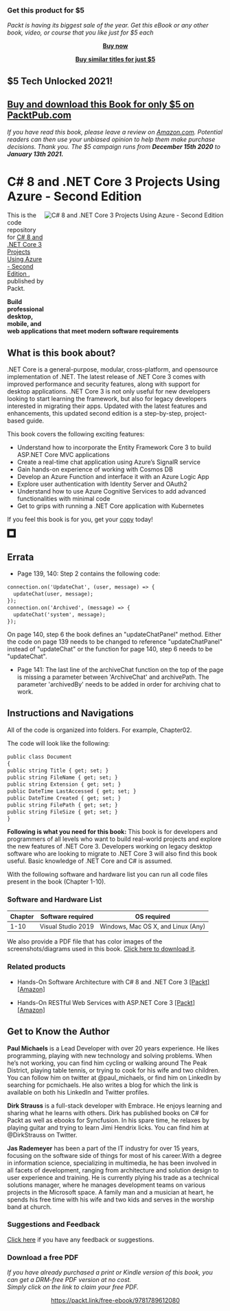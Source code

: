 
### Get this product for $5

<i>Packt is having its biggest sale of the year. Get this eBook or any other book, video, or course that you like just for $5 each</i>


<b><p align='center'>[Buy now](https://packt.link/9781789612080)</p></b>


<b><p align='center'>[Buy similar titles for just $5](https://subscription.packtpub.com/search)</p></b>


## $5 Tech Unlocked 2021!
[Buy and download this Book for only $5 on PacktPub.com](https://www.packtpub.com/product/c-8-and-net-core-3-projects-using-azure-second-edition/9781789612080)
-----
*If you have read this book, please leave a review on [Amazon.com](https://www.amazon.com/gp/product/178961208X).     Potential readers can then use your unbiased opinion to help them make purchase decisions. Thank you. The $5 campaign         runs from __December 15th 2020__ to __January 13th 2021.__*

# C# 8 and .NET Core 3 Projects Using Azure - Second Edition 

<a href="https://www.packtpub.com/in/web-development/c-8-and-net-core-3-0-projects-second-edition?utm_source=github&utm_medium=repository&utm_campaign=9781789612080"><img src="https://www.packtpub.com/media/catalog/product/cache/e4d64343b1bc593f1c5348fe05efa4a6/9/7/9781789612080-original.jpeg" alt="C# 8 and .NET Core 3 Projects Using Azure - Second Edition " height="256px" align="right"></a>

This is the code repository for [C# 8 and .NET Core 3 Projects Using Azure - Second Edition ](https://www.packtpub.com/in/web-development/c-8-and-net-core-3-0-projects-second-edition?utm_source=github&utm_medium=repository&utm_campaign=9781789612080), published by Packt.

**Build professional desktop, mobile, and web applications that meet modern software requirements**

## What is this book about?
.NET Core is a general-purpose, modular, cross-platform, and opensource implementation of .NET. The latest release of .NET Core 3 comes with improved performance and security features, along with support for desktop applications. .NET Core 3 is not only useful for new developers looking to start learning the framework, but also for legacy developers interested in migrating their apps. Updated with the latest features and enhancements, this updated second edition is a step-by-step, project-based guide.


This book covers the following exciting features:
* Understand how to incorporate the Entity Framework Core 3 to build ASP.NET Core MVC applications 
* Create a real-time chat application using Azure’s SignalR service 
* Gain hands-on experience of working with Cosmos DB 
* Develop an Azure Function and interface it with an Azure Logic App 
* Explore user authentication with Identity Server and OAuth2 
* Understand how to use Azure Cognitive Services to add advanced functionalities with minimal code 
* Get to grips with running a .NET Core application with Kubernetes

If you feel this book is for you, get your [copy](https://www.amazon.com/dp/178961208X) today!

<a href="https://www.packtpub.com/?utm_source=github&utm_medium=banner&utm_campaign=GitHubBanner"><img src="https://raw.githubusercontent.com/PacktPublishing/GitHub/master/GitHub.png" 
alt="https://www.packtpub.com/" border="5" /></a>

## Errata
* Page 139, 140: Step 2 contains the following code:
```
connection.on('UpdateChat', (user, message) => {
  updateChat(user, message);
});
connection.on('Archived', (message) => {
  updateChat('system', message);
});
```
On page 140, step 6 the book defines an "updateChatPanel" method. Either the code on page 139 needs to be changed to
reference "updateChatPanel" instead of "updateChat" or the function for page 140, step 6 needs to be "updateChat".
* Page 141: The last line of the archiveChat function on the top of the page is missing a parameter between 'ArchiveChat' and archivePath. The parameter 'archivedBy' needs to be added in order for archiving chat to work.

## Instructions and Navigations
All of the code is organized into folders. For example, Chapter02.

The code will look like the following:
```
public class Document
{
public string Title { get; set; }
public string FileName { get; set; }
public string Extension { get; set; }
public DateTime LastAccessed { get; set; }
public DateTime Created { get; set; }
public string FilePath { get; set; }
public string FileSize { get; set; }
}
```

**Following is what you need for this book:**
This book is for developers and programmers of all levels who want to build real-world projects and explore the new features of .NET Core 3. Developers working on legacy desktop software who are looking to migrate to .NET Core 3 will also find this book useful. Basic knowledge of .NET Core and C# is assumed.

With the following software and hardware list you can run all code files present in the book (Chapter 1-10).
### Software and Hardware List
| Chapter | Software required | OS required |
| -------- | ------------------------------------ | ----------------------------------- |
| 1-10 | Visual Studio 2019 | Windows, Mac OS X, and Linux (Any) |

We also provide a PDF file that has color images of the screenshots/diagrams used in this book. [Click here to download it](https://static.packt-cdn.com/downloads/9781789612080_ColorImages.pdf).

### Related products
* Hands-On Software Architecture with C# 8 and .NET Core 3  [[Packt]](https://www.packtpub.com/in/programming/hands-on-software-architecture-with-c-8?utm_source=github&utm_medium=repository&utm_campaign=9781789800937) [[Amazon]](https://www.amazon.com/dp/1789800935)

* Hands-On RESTful Web Services with ASP.NET Core 3  [[Packt]](https://www.packtpub.com/in/application-development/hands-restful-web-services-aspnet-core?utm_source=github&utm_medium=repository&utm_campaign=9781789537611) [[Amazon]](https://www.amazon.com/dp/1789537614)

## Get to Know the Author
**Paul Michaels**
is a Lead Developer with over 20 years experience. He likes programming, playing with new technology and solving problems. When he’s not working, you can find him cycling or walking around The Peak District, playing table tennis, or trying to cook for his wife and two children. You can follow him on twitter at @paul_michaels, or find him on LinkedIn by searching for pcmichaels. He also writes a blog for which the link is available on both his LinkedIn and Twitter profiles.

**Dirk Strauss**
is a full-stack developer with Embrace. He enjoys learning and sharing what he learns with others. Dirk has published books on C# for Packt as well as ebooks for Syncfusion. In his spare time, he relaxes by playing guitar and trying to learn Jimi Hendrix licks. You can find him at @DirkStrauss on Twitter.

**Jas Rademeyer**
has been a part of the IT industry for over 15 years, focusing on the software side of things for most of his career.With a degree in information science, specializing in multimedia, he has been involved in all facets of development, ranging from architecture and solution design to user experience and training. He is currently plying his trade as a technical solutions manager, where he manages development teams on various projects in the Microsoft space. A family man and a musician at heart, he spends his free time with his wife and two kids and serves in the worship band at church.

### Suggestions and Feedback
[Click here](https://docs.google.com/forms/d/e/1FAIpQLSdy7dATC6QmEL81FIUuymZ0Wy9vH1jHkvpY57OiMeKGqib_Ow/viewform) if you have any feedback or suggestions.
### Download a free PDF

 <i>If you have already purchased a print or Kindle version of this book, you can get a DRM-free PDF version at no cost.<br>Simply click on the link to claim your free PDF.</i>
<p align="center"> <a href="https://packt.link/free-ebook/9781789612080">https://packt.link/free-ebook/9781789612080 </a> </p>